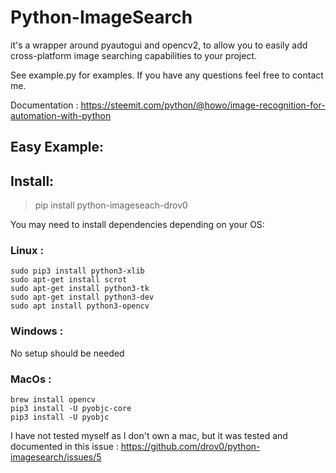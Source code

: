 # Python-ImageSearch

it's a wrapper around pyautogui and opencv2, to allow you to easily add cross-platform image searching capabilities
to your project.


See example.py for examples. If you have any questions feel free to contact me.

Documentation : https://steemit.com/python/@howo/image-recognition-for-automation-with-python

## Easy Example:

## Install:

> pip install python-imageseach-drov0

You may need to install dependencies depending on your OS:

### Linux :
```
sudo pip3 install python3-xlib
sudo apt-get install scrot
sudo apt-get install python3-tk
sudo apt-get install python3-dev
sudo apt install python3-opencv
```
### Windows :

No setup should be needed 

### MacOs : 
```
brew install opencv
pip3 install -U pyobjc-core
pip3 install -U pyobjc
```
I have not tested myself as I don't own a mac, but it was tested and documented in this issue : https://github.com/drov0/python-imagesearch/issues/5

